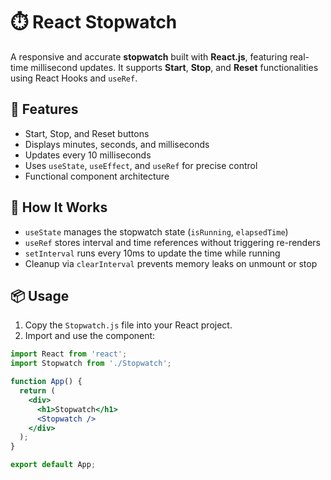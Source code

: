 # ⏱️ React Stopwatch

A responsive and accurate **stopwatch** built with **React.js**, featuring real-time millisecond updates. It supports **Start**, **Stop**, and **Reset** functionalities using React Hooks and `useRef`.

## 🚀 Features

- Start, Stop, and Reset buttons
- Displays minutes, seconds, and milliseconds
- Updates every 10 milliseconds
- Uses `useState`, `useEffect`, and `useRef` for precise control
- Functional component architecture

## 🧠 How It Works

- `useState` manages the stopwatch state (`isRunning`, `elapsedTime`)
- `useRef` stores interval and time references without triggering re-renders
- `setInterval` runs every 10ms to update the time while running
- Cleanup via `clearInterval` prevents memory leaks on unmount or stop

## 📦 Usage

1. Copy the `Stopwatch.js` file into your React project.
2. Import and use the component:

```jsx
import React from 'react';
import Stopwatch from './Stopwatch';

function App() {
  return (
    <div>
      <h1>Stopwatch</h1>
      <Stopwatch />
    </div>
  );
}

export default App;

